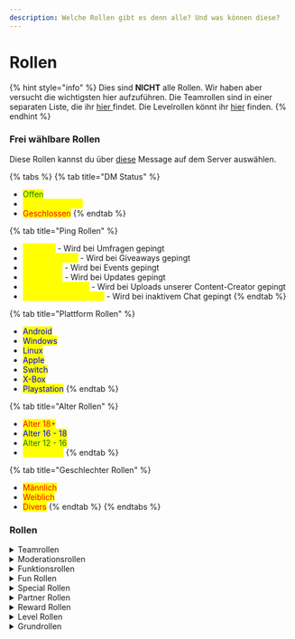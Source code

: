```yaml
---
description: Welche Rollen gibt es denn alle? Und was können diese?
---
```


# Rollen

{% hint style="info" %}
Dies sind **NICHT** alle Rollen. Wir haben aber versucht die wichtigsten hier aufzuführen. Die Teamrollen sind in einer separaten Liste, die ihr [hier ](../team/wer-macht-was-im-team.md)findet.  Die Levelrollen könnt ihr [hier](level.md) finden.
{% endhint %}

### Frei wählbare Rollen

Diese Rollen kannst du über [diese](https://discord.com/channels/820711921158062120/820711921644470323/965174979022975016) Message auf dem Server auswählen.

{% tabs %}
{% tab title="DM Status" %}
* <mark style="color:green;">Offen</mark>
* <mark style="color:yellow;">Nur auf Anfrage</mark>
* <mark style="color:red;">Geschlossen</mark>
{% endtab %}

{% tab title="Ping Rollen" %}
* <mark style="color:yellow;">Umfrage</mark> - Wird bei Umfragen gepingt
* <mark style="color:yellow;">Giveaway Ping</mark> - Wird bei Giveaways gepingt
* <mark style="color:yellow;">Event Ping</mark> - Wird bei Events gepingt
* <mark style="color:yellow;">News Ping</mark> - Wird bei Updates gepingt
* <mark style="color:yellow;">Social Media Ping</mark> - Wird bei Uploads unserer Content-Creator gepingt
* <mark style="color:yellow;">Chat Wiederbelebung</mark> - Wird bei inaktivem Chat gepingt
{% endtab %}

{% tab title="Plattform Rollen" %}
* <mark style="color:blue;">Android</mark>
* <mark style="color:blue;">Windows</mark>
* <mark style="color:blue;">Linux</mark>
* <mark style="color:blue;">Apple</mark>
* <mark style="color:blue;">Switch</mark>
* <mark style="color:blue;">X-Box</mark>
* <mark style="color:blue;">Playstation</mark>
{% endtab %}

{% tab title="Alter Rollen" %}
* <mark style="color:red;">Alter 18+</mark>
* <mark style="color:blue;">Alter 16 - 18</mark>
* <mark style="color:green;">Alter 12 - 16</mark>
* <mark style="color:yellow;">Alter 6 - 12</mark>
{% endtab %}

{% tab title="Geschlechter Rollen" %}
* <mark style="color:red;">Männlich</mark>&#x20;
* <mark style="color:red;">Weiblich</mark>
* <mark style="color:red;">Divers</mark>
{% endtab %}
{% endtabs %}

### Rollen

<details>

<summary>Teamrollen</summary>

* **Owner** - Besitzer des Servers
* **Co-Owner** - Unterstützt den Owner & Leitet das Team
* **Admin** - Unterstützt Owner & Co-Owner & Unterstützt bei der Teamleitung
* **Developer** - Entwickelt hauseigene Bots für Events usw.
* **Moderator** -  Unterstützt die Supporter&#x20;
* **Supporter -** Moderiert den Chat & kümmert sich um Tickets
* **Test-Supporter -** Probezeit & Einlernphase für neue Supporter
* **Partnermanager** - **** Kümmert sich um die Partner des Servers
* **Social-Media Beauftragter -** Kümmert sich um die Social Media Präsenz
* **Builder  -** Gestaltet den Server
* **Team -** Grundrolle für alle Teammitglieder

</details>

<details>

<summary>Moderationsrollen</summary>

* **Knast** - Vorstufe zum Bann, entzieht alle Rechte
* **Muted** - _(outdated)_ Rolle die das Reden verbietet

</details>

<details>

<summary>Funktionsrollen</summary>

* **AFK** - Rolle für alle die sich auf `/afk` gesetzt haben
* **Rainbow** - Ändert alle 10 Minuten ihre Farbe
* **Giveaway Manager** - Erstelle Giveaways
* **Role-Creator** - Erstelle deine eigene `/customrole`

</details>

<details>

<summary>Fun Rollen</summary>

* **Rainbow** - Ändert alle 10 Minuten ihre Farbe
* **Role-Creator** -  Erstelle deine eigene `/customrol`
* **DJ** - Fühle dich wie ein DJ
* **King** - Du bist King? Zeige es allen mit dieser Rolle
* **Geheimagent** - Undercover? Mit der Rolle nicht mehr länger
* **Rich** - Reiches Kind? Flexe mit dieser Rolle
* **Wanted** - Von der Polizei gesucht? Dann ist diese Rolle das richtige für dich
* **Drogenboss** - Krasser Gangster? Kein Problem!
* **Hero** - Superhelden? Ja bitte

</details>

<details>

<summary>Special Rollen</summary>

* **Geburtstags-Kind** - Exklusive Rolle an deinem Geburtstag
* **Freund** - Freunde des Servers
* **Server Booster** - Belohnung für alle die den Server boosten
* **Premium** - Siehe exklusive Kanäle + exklusive Vorteile
* **VIP** - Für die famen unter euch
* **Content Creator** - Für alle die an unserem Programm für [Content-Creator](../programme/content-creator.md) teilnehmen
* **Donator** - Diese Leute haben etwas gespendet
* **Bot** - Alle Bots haben diese Rolle

</details>

<details>

<summary>Partner Rollen</summary>

* **Premium Partner** - Für Premium Partner
* **Großer Partner** - Für Große Partner
* **Mittlerer Partner -** Für mittlere Partner
* **Kleiner Partner** - Für kleine Partner
* **Partner** - Grundrolle für alle die am [Partner Programm](../programme/partner.md) teilnehmen

</details>

<details>

<summary>Reward Rollen</summary>

* Server Booster - Belohnung für alle die den Server boosten
* Twitch Subscriber: Tier 3  - Tier 3 Abonnenten auf [Twitch](https://twitch.tv/thedannicraft)
* Twitch Subscriber: Tier 2  - Tier 2 Abonnenten auf [Twitch](https://twitch.tv/thedannicraft)
* Twitch Subscriber: Tier 1  - Tier 1 Abonnenten auf [Twitch](https://twitch.tv/thedannicraft)
* Twitch Subscriber  - Grundrolle für Abonnenten auf [Twitch](https://twitch.tv/thedannicraft)
* Status Supporter  -  Für die Status Supporter
* Aktiv -  Für alle ab 100 Daily Messages

</details>

<details>

<summary>Level Rollen</summary>

* God (LVL: 100)
* Guardian (LVL: 90)
* Elite (LVL: 80)
* Master (LVL: 70)
* Professional (LVL: 60)
* Expert (LVL: 50)
* Skilled (LVL: 40)
* Experienced (LVL: 30)
* Intermate (LVL: 20)
* Novice (LVL: 10)
* Noobie (LVL: 5)

</details>

<details>

<summary>Grundrollen</summary>

* User
* Gast
* ────────DM-Status────────
* ────────Ping-Rollen────────
* ───────Plattform-Rollen─────
* ────────Alter-Rollen───────
* ──────Geschlecht-Rollen─────
* ───────Andere-Rollen───────

</details>
